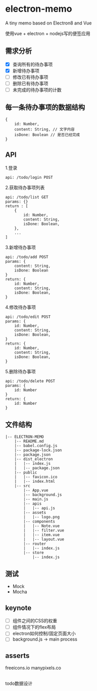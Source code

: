 # electron-memo
A tiny memo based on Electron8 and Vue

使用vue + electron + nodejs写的便签应用


## 需求分析
- [x] 查询所有的待办事项
- [x] 新增待办事项
- [ ] 修改已有待办事项
- [ ] 删除已有待办事项
- [ ] 未完成的待办事项的计数

## 每一条待办事项的数据结构
```
{
    id: Number,
    content: String, // 文字内容
    isDone: Boolean // 是否已经完成
}
```

## API
1.登录
```
api: /todo/login POST
```
2.获取待办事项列表
```
api: /todo/list GET
params: {}
return : [
    {
        id: Number,
        content: String,
        isDone: Boolean,
    }, 
    ...
]
```
3.新增待办事项
```
api: /todo/add POST
params: {
    content: String,
    isDone: Boolean
}
return: {
    id: Number,
    content: String,
    isDone: Boolean,
}
```
4.修改待办事项
```
api: /todo/edit POST
params: {
    id: Number,
    content: String,
    isDone: Boolean,
}
return: {
    id: Number,
    content: String,
    isDone: Boolean,
}
```
5.删除待办事项
```
api: /todo/delete POST
params: {
    id: Number
}
return: {
    id: Number
}
```

## 文件结构
```
|-- ELECTRON-MEMO
    |-- README.md
    |-- babel.config.js
    |-- package-lock.json
    |-- package.json
    |-- dist_electron
    |   |-- index.js
    |   |-- package.json
    |-- public
    |   |-- favicon.ico
    |   |-- index.html
    |-- src
        |-- App.vue
        |-- background.js
        |-- main.js
        |-- apis
        |   |-- api.js
        |-- assets
        |   |-- logo.png
        |-- components
        |   |-- Note.vue
        |   |-- filter.vue
        |   |-- item.vue
        |   |-- layout.vue
        |-- router
        |   |-- index.js
        |-- store
            |-- index.js
```

## 测试
- Mock
- Mocha

## keynote
- [ ] 组件之间的CSS的权重
- [ ] 组件情况下的flex布局
- [ ] electron如何控制/固定页面大小
- [ ] background.js -> main process

## asserts
freeicons.io
manypixels.co

##
todo数据设计
